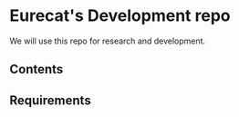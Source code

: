 # Eurecat's Development repo

We will use this repo for research and development.

## Contents


## Requirements
